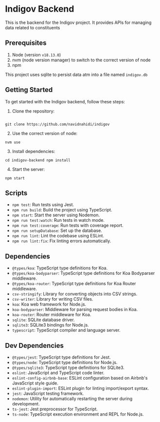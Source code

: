 # Indigov Backend

  

This is the backend for the Indigov project. It provides APIs for managing data related to constituents

  

## Prerequisites

1. Node (version `v18.13.0`)
2. nvm (node version manager) to switch to the correct version of node
3. npm

This project uses sqlite to persist data atm into a file named `indigov.db`
  

## Getting Started

  

To get started with the Indigov backend, follow these steps:

  

1. Clone the repository:

  

```

git clone https://github.com/navidnahidi/indigov

```

2.  Use the correct version of node:

```
nvm use
```

3.  Install dependencies:

```
cd indigov-backend npm install
```

4. Start the server:
```
npm start
```

## Scripts

-   `npm test`: Run tests using Jest.
-   `npm run build`: Build the project using TypeScript.
-   `npm start`: Start the server using Nodemon.
-   `npm run test:watch`: Run tests in watch mode.
-   `npm run test:coverage`: Run tests with coverage report.
-   `npm run setupDatabase`: Set up the database.
-   `npm run lint`: Lint the codebase using ESLint.
-   `npm run lint:fix`: Fix linting errors automatically.

## Dependencies

-   `@types/koa`: TypeScript type definitions for Koa.
-   `@types/koa-bodyparser`: TypeScript type definitions for Koa Bodyparser middleware.
-   `@types/koa-router`: TypeScript type definitions for Koa Router middleware.
-   `csv-stringify`: Library for converting objects into CSV strings.
-   `csv-writer`: Library for writing CSV files.
-   `koa`: Koa web framework for Node.js.
-   `koa-bodyparser`: Middleware for parsing request bodies in Koa.
-   `koa-router`: Router middleware for Koa.
-   `sqlite`: SQLite database driver.
-   `sqlite3`: SQLite3 bindings for Node.js.
-   `typescript`: TypeScript compiler and language server.

## Dev Dependencies

-   `@types/jest`: TypeScript type definitions for Jest.
-   `@types/node`: TypeScript type definitions for Node.js.
-   `@types/sqlite3`: TypeScript type definitions for SQLite3.
-   `eslint`: JavaScript and TypeScript code linter.
-   `eslint-config-airbnb-base`: ESLint configuration based on Airbnb's JavaScript style guide.
-   `eslint-plugin-import`: ESLint plugin for linting import/export syntax.
-   `jest`: JavaScript testing framework.
-   `nodemon`: Utility for automatically restarting the server during development.
-   `ts-jest`: Jest preprocessor for TypeScript.
-   `ts-node`: TypeScript execution environment and REPL for Node.js.